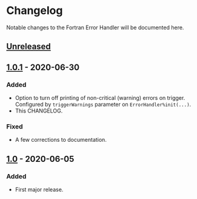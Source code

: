 # Changelog
Notable changes to the Fortran Error Handler will be documented here.

## [Unreleased]

## [1.0.1] - 2020-06-30
### Added
- Option to turn off printing of non-critical (warning) errors on trigger. Configured by `triggerWarnings` parameter on `ErrorHandler%init(...)`.
- This CHANGELOG.

### Fixed
- A few corrections to documentation.

## [1.0] - 2020-06-05
### Added
- First major release.

[Unreleased]: https://github.com/samharrison7/fortran-error-handler/tree/develop 
[1.0.1]: https://github.com/samharrison7/fortran-error-handler/tree/1.0.1
[1.0]: https://github.com/samharrison7/fortran-error-handler/tree/1.0 